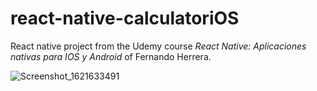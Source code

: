 # react-native-calculatoriOS

React native project from the Udemy course _React Native: Aplicaciones nativas para IOS y Android_ of Fernando Herrera.

![Screenshot_1621633491](https://user-images.githubusercontent.com/66930743/119201198-6473cb80-ba5c-11eb-8ce7-6cfe1d31c68d.png)
